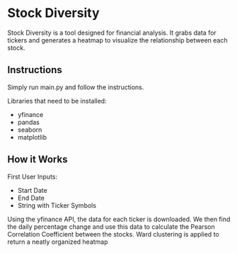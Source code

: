 # Stock Diversity
Stock Diversity is a tool designed for financial analysis. It grabs data for tickers and generates a heatmap to visualize the relationship between each stock.

## Instructions
Simply run main.py and follow the instructions.

Libraries that need to be installed:
- yfinance
- pandas
- seaborn
- matplotlib

## How it Works
First User Inputs:
* Start Date
* End Date
* String with Ticker Symbols

Using the yfinance API, the data for each ticker is downloaded. We then find the daily percentage change and use this data to calculate the Pearson Correlation Coefficient between the stocks. Ward clustering is applied to return a neatly organized heatmap

